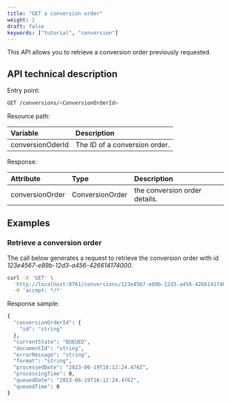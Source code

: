 ```yaml
---
title: "GET a conversion order"
weight: 2
draft: false
keywords: ["tutorial", "conversion"]
---
```


This API allows you to retrieve a conversion order previously requested.

## API technical description

Entry point:
```bash
GET /conversions/<ConversionOrderId>
```

Resource path:

| Variable             | Description                   |
| :------------------- |:------------------------------|
| conversionOderId     | The ID of a conversion order. |

Response:

| Attribute             | Type                  | Description                   |
| :-------------------- | :-------------------- |:------------------------------|
| conversionOrder       | ConversionOrder       | the conversion order details. |

## Examples

### Retrieve a conversion order

The call below generates a request to retrieve the conversion order with id _123e4567-e89b-12d3-a456-426614174000_.

```bash
curl -X 'GET' \
  'http://localhost:8761/conversions/123e4567-e89b-12d3-a456-426614174000' \
  -H 'accept: */*'
```
Response sample:
```bash
{
  "conversionOrderId": {
    "id": "string"
  },
  "currentState": "QUEUED",
  "documentId": "string",
  "errorMessage": "string",
  "format": "string",
  "processedDate": "2023-06-19T16:12:24.476Z",
  "processingTime": 0,
  "queuedDate": "2023-06-19T16:12:24.476Z",
  "queuedTime": 0
}
```
